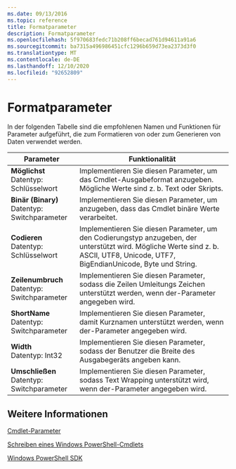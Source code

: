 ```yaml
---
ms.date: 09/13/2016
ms.topic: reference
title: Formatparameter
description: Formatparameter
ms.openlocfilehash: 5f970683fedc71b208ff6becad761d94611a91a6
ms.sourcegitcommit: ba7315a496986451cfc1296b659d73ea2373d3f0
ms.translationtype: MT
ms.contentlocale: de-DE
ms.lasthandoff: 12/10/2020
ms.locfileid: "92652809"
---
```

# <a name="format-parameters"></a>Formatparameter

In der folgenden Tabelle sind die empfohlenen Namen und Funktionen für Parameter aufgeführt, die zum Formatieren von oder zum Generieren von Daten verwendet werden.

|Parameter|Funktionalität|
|---|---|
|**Möglichst**<br>Datentyp: Schlüsselwort|Implementieren Sie diesen Parameter, um das Cmdlet-Ausgabeformat anzugeben. Mögliche Werte sind z. b. Text oder Skripts.|
|**Binär (Binary)**<br>Datentyp: Switchparameter|Implementieren Sie diesen Parameter, um anzugeben, dass das Cmdlet binäre Werte verarbeitet.|
|**Codieren**<br>Datentyp: Schlüsselwort|Implementieren Sie diesen Parameter, um den Codierungstyp anzugeben, der unterstützt wird. Mögliche Werte sind z. b. ASCII, UTF8, Unicode, UTF7, BigEndianUnicode, Byte und String.|
|**Zeilenumbruch**<br>Datentyp: Switchparameter|Implementieren Sie diesen Parameter, sodass die Zeilen Umleitungs Zeichen unterstützt werden, wenn der-Parameter angegeben wird.|
|**ShortName**<br>Datentyp: Switchparameter|Implementieren Sie diesen Parameter, damit Kurznamen unterstützt werden, wenn der-Parameter angegeben wird.|
|**Width**<br>Datentyp: Int32|Implementieren Sie diesen Parameter, sodass der Benutzer die Breite des Ausgabegeräts angeben kann.|
|**Umschließen**<br>Datentyp: Switchparameter|Implementieren Sie diesen Parameter, sodass Text Wrapping unterstützt wird, wenn der-Parameter angegeben wird.|
## <a name="see-also"></a>Weitere Informationen

[Cmdlet-Parameter](./cmdlet-parameters.md)

[Schreiben eines Windows PowerShell-Cmdlets](./writing-a-windows-powershell-cmdlet.md)

[Windows PowerShell SDK](../windows-powershell-reference.md)
